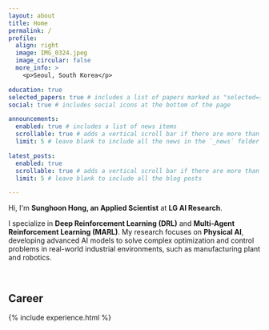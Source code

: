 ```yaml
---
layout: about
title: Home
permalink: /
profile:
  align: right
  image: IMG_0324.jpeg
  image_circular: false
  more_info: >
    <p>Seoul, South Korea</p>

education: true
selected_papers: true # includes a list of papers marked as "selected={true}"
social: true # includes social icons at the bottom of the page

announcements:
  enabled: true # includes a list of news items
  scrollable: true # adds a vertical scroll bar if there are more than 3 news items
  limit: 5 # leave blank to include all the news in the `_news` folder

latest_posts:
  enabled: true
  scrollable: true # adds a vertical scroll bar if there are more than 3 new posts items
  limit: 5 # leave blank to include all the blog posts

---
```


Hi, I'm **Sunghoon Hong, an Applied Scientist** at **LG AI Research**.

I specialize in **Deep Reinforcement Learning (DRL)** and **Multi-Agent Reinforcement Learning (MARL)**. My research focuses on **Physical AI**, developing advanced AI models to solve complex optimization and control problems in real-world industrial environments, such as manufacturing plant and robotics.

<br>


## Career
{% include experience.html %}
